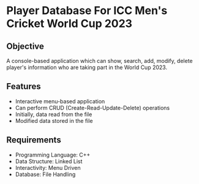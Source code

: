# Player Database For ICC Men's Cricket World Cup 2023

## Objective
A console-based application which can show, search, add, modify, 
delete player's information who are taking part in the World Cup 2023.

## Features 
- Interactive menu-based application
- Can perform CRUD (Create-Read-Update-Delete) operations
- Initially, data read from the file
- Modified data stored in the file

## Requirements
- Programming Language: C++
- Data Structure: Linked List
- Interactivity: Menu Driven
- Database: File Handling

